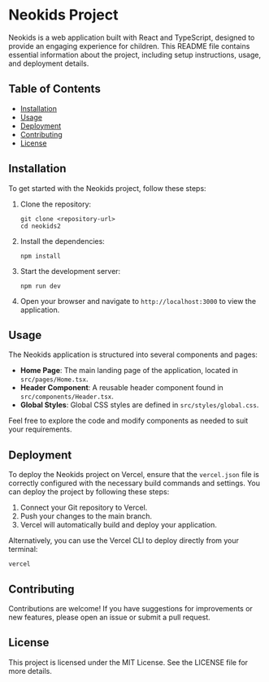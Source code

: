# Neokids Project

Neokids is a web application built with React and TypeScript, designed to provide an engaging experience for children. This README file contains essential information about the project, including setup instructions, usage, and deployment details.

## Table of Contents

- [Installation](#installation)
- [Usage](#usage)
- [Deployment](#deployment)
- [Contributing](#contributing)
- [License](#license)

## Installation

To get started with the Neokids project, follow these steps:

1. Clone the repository:
   ```
   git clone <repository-url>
   cd neokids2
   ```

2. Install the dependencies:
   ```
   npm install
   ```

3. Start the development server:
   ```
   npm run dev
   ```

4. Open your browser and navigate to `http://localhost:3000` to view the application.

## Usage

The Neokids application is structured into several components and pages:

- **Home Page**: The main landing page of the application, located in `src/pages/Home.tsx`.
- **Header Component**: A reusable header component found in `src/components/Header.tsx`.
- **Global Styles**: Global CSS styles are defined in `src/styles/global.css`.

Feel free to explore the code and modify components as needed to suit your requirements.

## Deployment

To deploy the Neokids project on Vercel, ensure that the `vercel.json` file is correctly configured with the necessary build commands and settings. You can deploy the project by following these steps:

1. Connect your Git repository to Vercel.
2. Push your changes to the main branch.
3. Vercel will automatically build and deploy your application.

Alternatively, you can use the Vercel CLI to deploy directly from your terminal:
```
vercel
```

## Contributing

Contributions are welcome! If you have suggestions for improvements or new features, please open an issue or submit a pull request.

## License

This project is licensed under the MIT License. See the LICENSE file for more details.